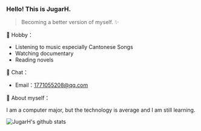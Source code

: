 ### Hello! This is JugarH.
> Becoming a better version of myself. :sparkles:

:yellow_heart: Hobby：

- Listening to music especially Cantonese Songs
- Watching documentary
- Reading novels

:speech_balloon: Chat：

- Email：1771055208@qq.com

:runner: About myself：

I am a computer major, but the technology is average and I am still learning.

![JugarH's github stats](https://github-readme-stats.vercel.app/api?username=JugarH&show_icons=true&theme=radical)

